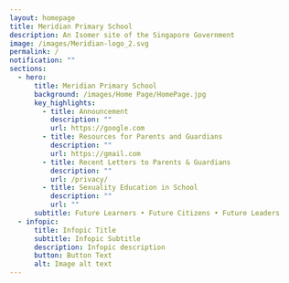 ```yaml
---
layout: homepage
title: Meridian Primary School
description: An Isomer site of the Singapore Government
image: /images/Meridian-logo_2.svg
permalink: /
notification: ""
sections:
  - hero:
      title: Meridian Primary School
      background: /images/Home Page/HomePage.jpg
      key_highlights:
        - title: Announcement
          description: ""
          url: https://google.com
        - title: Resources for Parents and Guardians
          description: ""
          url: https://gmail.com
        - title: Recent Letters to Parents & Guardians
          description: ""
          url: /privacy/
        - title: Sexuality Education in School
          description: ""
          url: ""
      subtitle: Future Learners • Future Citizens • Future Leaders
  - infopic:
      title: Infopic Title
      subtitle: Infopic Subtitle
      description: Infopic description
      button: Button Text
      alt: Image alt text
---
```

